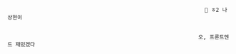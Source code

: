                                                                   👋 ㅎ2 나 상현이


                                                                오, 프론트엔드 재밌겠다
 
